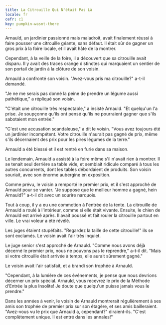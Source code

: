 ```yaml
---
title: La Citrouille Qui N'était Pas Là
locale: fr
cefr: c1
key: pumpkin-wasnt-there
---
```


Arnauld, un jardinier passionné mais maladroit, avait finalement réussi à faire pousser une citrouille géante, sans défaut. Il était sûr de gagner un gros prix à la foire locale, et il avait hâte de la montrer.

Cependant, à la veille de la foire, il a découvert que sa citrouille avait disparu. Il y avait des traces orange distinctes qui marquaient un sentier de son portail de jardin à la clôture de son voisin.

Arnauld a confronté son voisin. "Avez-vous pris ma citrouille?" a-t-il demandé.

"Je ne me serais pas donné la peine de prendre un légume aussi pathétique," a répliqué son voisin.

"C'était une citrouille très respectable," a insisté Arnauld. "Et quelqu'un l'a prise. Je soupçonne qu'ils ont pensé qu'ils ne pourraient gagner que s'ils sabotaient mon entrée."

"C'est une accusation scandaleuse," a dit le voisin. "Vous avez toujours été un jardinier incompétent. Votre citrouille n'aurait pas gagné de prix, même s'ils décernaient des prix pour les pires légumes de la terre."

Arnauld a été blessé et il est rentré en furie dans sa maison.

Le lendemain, Arnauld a assisté à la foire même s'il n'avait rien à montrer. Il se tenait seul derrière sa table vide, et semblait ridicule comparé à tous les autres concurrents, dont les tables débordaient de produits. Son voisin souriait, avec son énorme aubergine en exposition.

Comme prévu, le voisin a remporté le premier prix, et il s'est approché de Arnauld pour se vanter. "Je suppose que le meilleur homme a gagné, hein Arnauld?" a-t-il dit avec un sourire narquois.

Tout à coup, il y a eu une commotion à l'entrée de la tente. La citrouille de Arnauld a roulé à l'intérieur, comme si elle était vivante. Ensuite, le chien de Arnauld est arrivé après. Il avait poussé et fait rouler la citrouille partout en ville. Le vrai voleur a été révélé.

Les juges étaient stupéfaits. "Regardez la taille de cette citrouille!" ils se sont exclamés. Le voisin avait l'air très inquiet.

Le juge senior s'est approché de Arnauld. "Comme nous avons déjà décerné le premier prix, nous ne pouvons pas le reprendre," a-t-il dit. "Mais si votre citrouille était arrivée à temps, elle aurait sûrement gagné."

Le voisin avait l'air satisfait, et a brandi son trophée à Arnauld.

"Cependant, à la lumière de ces événements, je pense que nous devrions décerner un prix spécial. Arnauld, vous recevrez le prix de la Méthode d'Entrée la plus Insolite! Je doute que quelqu'un puisse jamais vous le prendre."

Dans les années à venir, le voisin de Arnauld montrerait régulièrement à ses amis son trophée de premier prix sur son étagère, et ses amis bailleraient. "Avez-vous vu le prix que Arnauld a, cependant?" diraient-ils. "C'est complètement unique. Il est entré dans les annales!"